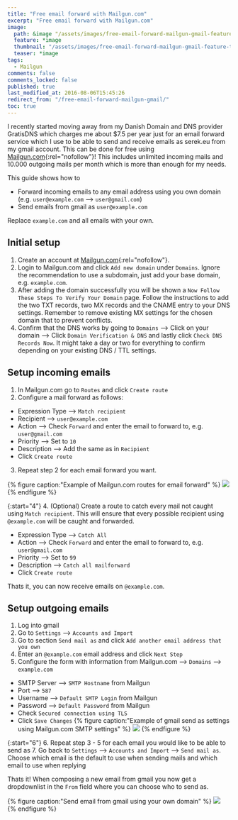 ```yaml
---
title: "Free email forward with Mailgun.com"
excerpt: "Free email forward with Mailgun.com"
image:
  path: &image "/assets/images/free-email-forward-mailgun-gmail-feature.png"
  feature: *image
  thumbnail: "/assets/images/free-email-forward-mailgun-gmail-feature-th.png"
  teaser: *image
tags:
  - Mailgun
comments: false
comments_locked: false
published: true
last_modified_at: 2016-08-06T15:45:26
redirect_from: "/free-email-forward-mailgun-gmail/"
toc: true
---
```

I recently started moving away from my Danish Domain and DNS provider GratisDNS which charges me about $7.5 per year just for an email forward service which I use to be able to send and receive emails as serek.eu from my gmail account. This can be done for free using [Mailgun.com](https://mailgun.com){:rel="nofollow"}! This includes unlimited incoming mails and 10.000 outgoing mails per month which is more than enough for my needs.

This guide shows how to

* Forward incoming emails to any email address using you own domain (e.g. `user@example.com` --> `user@gmail.com`)
* Send emails from gmail as `user@example.com`

Replace `example.com` and all emails with your own.

## Initial setup

1. Create an account at [Mailgun.com](https://mailgun.com){:rel="nofollow"}.
2. Login to Mailgun.com and click `Add new domain` under `Domains`. Ignore the recommendation to use a subdomain, just add your base domain, e.g. `example.com`.
3. After adding the domain successfully you will be shown a `Now Follow These Steps To Verify Your Domain` page. Follow the instructions to add the two TXT records, two MX records and the CNAME entry to your DNS settings. Remember to remove existing MX settings for the chosen domain that to prevent conflicts.
4. Confirm that the DNS works by going to `Domains` --> Click on your domain --> Click `Domain Verification & DNS` and lastly click `Check DNS Records Now`. It might take a day or two for everything to confirm depending on your existing DNS / TTL settings.

## Setup incoming emails

1. In Mailgun.com go to `Routes` and click `Create route`
2. Configure a mail forward as follows:
  * Expression Type --> `Match recipient`
  * Recipient --> `user@example.com`
  * Action --> Check `Forward` and enter the email to forward to, e.g. `user@gmail.com`
  * Priority --> Set to `10`
  * Description --> Add the same as in `Recipient`
  * Click `Create route`
3. Repeat step 2 for each email forward you want.

{% figure caption:"Example of Mailgun.com routes for email forward" %}
![](/assets/images/free-email-forward-mailgun-gmail-feature.png)
{% endfigure %}

{:start="4"}
4. (Optional) Create a route to catch every mail not caught using `Match recipient`. This will ensure that every possible recipient using `@example.com` will be caught and forwarded.
  * Expression Type --> `Catch All`
  * Action --> Check `Forward` and enter the email to forward to, e.g. `user@gmail.com`
  * Priority --> Set to `99`
  * Description --> `Catch all mailforward`
  * Click `Create route`

Thats it, you can now receive emails on `@example.com`.

## Setup outgoing emails

1. Log into gmail
2. Go to `Settings` --> `Accounts and Import`
3. Go to section `Send mail as` and click `Add another email address that you own`
4. Enter an `@example.com` email address and click `Next Step`
5. Configure the form with information from Mailgun.com --> `Domains` --> `example.com`
  * SMTP Server --> `SMTP Hostname` from Mailgun
  * Port --> `587`
  * Username --> `Default SMTP Login` from Mailgun
  * Password --> `Default Password` from Mailgun
  * Check `Secured connection using TLS`
  * Click `Save Changes`
  {% figure caption:"Example of gmail send as settings using Mailgun.com SMTP settings" %}
  ![](/assets/images/free-email-forward-mailgun-gmail-send-as-settings.png)
  {% endfigure %}

{:start="6"}
6. Repeat step 3 - 5 for each email you would like to be able to send as
7. Go back to `Settings` --> `Accounts and Import` --> `Send mail as`. Choose which email is the default to use when sending mails and which email to use when replying

Thats it! When composing a new email from gmail you now get a dropdownlist in the `From` field where you can choose who to send as.

{% figure caption:"Send email from gmail using your own domain" %}
![](/assets/images/free-email-forward-mailgun-gmail-send-mail-as.png)
{% endfigure %}
